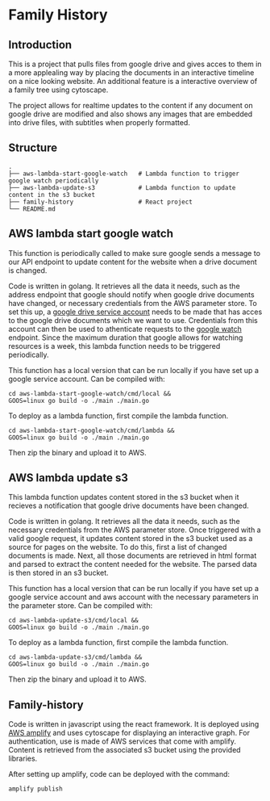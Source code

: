 # Family History

## Introduction
This is a project that pulls files from google drive and gives acces to them in
a more applealing way by placing the documents in an interactive timeline on a
nice looking website. An additional feature is a interactive overview of a
family tree using cytoscape.

The project allows for realtime updates to the content if any document on
google drive are modified and also shows any images that are embedded into
drive files, with subtitles when properly formatted.

## Structure
    .
    ├── aws-lambda-start-google-watch   # Lambda function to trigger google watch periodically 
    ├── aws-lambda-update-s3            # Lambda function to update content in the s3 bucket
    ├── family-history                  # React project
    └── README.md

## AWS lambda start google watch
This function is periodically called to make sure google sends a message to our
API endpoint to update content for the website when a drive document is changed.

Code is written in golang. It retrieves all the data it needs, such as the
address endpoint that google should notify when google drive documents have
changed, or necessary credentials from the AWS parameter store. To set this up,
a [google drive service account](https://cloud.google.com/iam/docs/service-accounts)
needs to be made that has acces to the google drive documents which we want to
use. Credentials from this account can then be used to athenticate requests to
the [google watch](https://developers.google.comdrive/api/v3/reference/changes/watch)
endpoint. Since the maximum duration that google allows for watching resources
is a week, this lambda function needs to be triggered periodically.

This function has a local version that can be run locally if you
have set up a google service account. Can be compiled with:

```
cd aws-lambda-start-google-watch/cmd/local &&
GOOS=linux go build -o ./main ./main.go
```

To deploy as a lambda function, first compile the lambda function.

```
cd aws-lambda-start-google-watch/cmd/lambda &&
GOOS=linux go build -o ./main ./main.go
```

Then zip the binary and upload it to AWS.

## AWS lambda update s3
This lambda function updates content stored in the s3 bucket when it recieves
a notification that google drive documents have been changed.

Code is written in golang. It retrieves all the data it needs, such as the
necessary credentials from the AWS parameter store. Once triggered with a valid
google request, it updates content stored in the s3 bucket used as a source for
pages on the website. To do this, first a list of changed documents is made.
Next, all those documents are retrieved in html format and parsed to extract the
content needed for the website. The parsed data is then stored in an s3 bucket.

This function has a local version that can be run locally if you
have set up a google service account and aws account with the necessary
parameters in the parameter store. Can be compiled with:

```
cd aws-lambda-update-s3/cmd/local &&
GOOS=linux go build -o ./main ./main.go
```

To deploy as a lambda function, first compile the lambda function.

```
cd aws-lambda-update-s3/cmd/lambda &&
GOOS=linux go build -o ./main ./main.go
```

Then zip the binary and upload it to AWS.


## Family-history
Code is written in javascript using the react framework. It is deployed using
[AWS amplify](https://aws.amazon.com/amplify/hosting/) and uses cytoscape for
displaying an interactive graph. For authentication, use is made of AWS
services that come with amplify. Content is retrieved from the associated s3
bucket using the provided libraries.

After setting up amplify, code can be deployed with the command:

```
amplify publish
```
